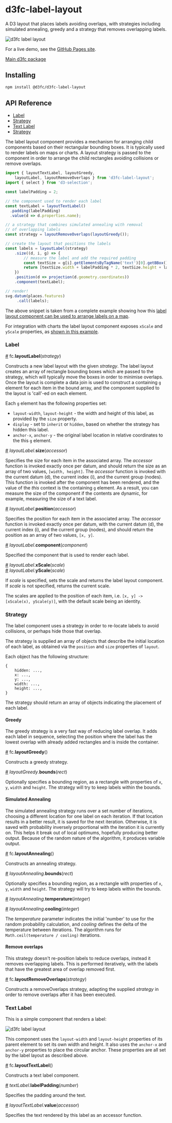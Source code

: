 # d3fc-label-layout

A D3 layout that places labels avoiding overlaps, with strategies including simulated annealing, greedy and a strategy that removes overlapping labels.

![d3fc label layout](d3fc-label-layout.png)

For a live demo, see the [GitHub Pages site](http://d3fc.github.io/d3fc-label-layout/).

[Main d3fc package](https://github.com/d3fc/d3fc)

## Installing

```bash
npm install @d3fc/d3fc-label-layout
```

## API Reference

* [Label](#label)
* [Strategy](#strategy)
* [Text Label](#text-label)
* [Strategy](#strategy)

The label layout component provides a mechanism for arranging child components based on their rectangular bounding boxes. It is typically used to render labels on maps or charts. A layout strategy is passed to the component in order to arrange the child rectangles avoiding collisions or remove overlaps.

```javascript
import { layoutTextLabel, layoutGreedy,
    layoutLabel, layoutRemoveOverlaps } from 'd3fc-label-layout';
import { select } from 'd3-selection';

const labelPadding = 2;

// the component used to render each label
const textLabel = layoutTextLabel()
  .padding(labelPadding)
  .value(d => d.properties.name);

// a strategy that combines simulated annealing with removal
// of overlapping labels
const strategy = layoutRemoveOverlaps(layoutGreedy());

// create the layout that positions the labels
const labels = layoutLabel(strategy)
    .size((d, i, g) => {
        // measure the label and add the required padding
        const textSize = g[i].getElementsByTagName('text')[0].getBBox();
        return [textSize.width + labelPadding * 2, textSize.height + labelPadding * 2];
    })
    .position(d => projection(d.geometry.coordinates))
    .component(textLabel);

// render!
svg.datum(places.features)
     .call(labels);
```

The above snippet is taken from a complete example showing how this [label layout component can be used to arrange labels on a map](http://bl.ocks.org/ColinEberhardt/389c76c6a544af9f0cab).

For integration with charts the label layout component exposes `xScale` and `yScale` properties, as [shown in this example](https://bl.ocks.org/ColinEberhardt/27508a7c0832d6e8132a9d1d8aaf231c/a49aac43f1bd770506dc3660aba149193f7def8b).

### Label

<a name="layoutLabel" href="#layoutLabel">#</a> fc.**layoutLabel**(*strategy*)

Constructs a new label layout with the given *strategy*. The label layout creates an array of rectangle bounding boxes which are passed to the strategy, which will typically move the boxes in order to minimise overlaps. Once the layout is complete a data join is used to construct a containing `g` element for each item in the bound array, and the component supplied to the layout is 'call'-ed on each element.

Each `g` element has the following properties set:

 - `layout-width`, `layout-height` - the width and height of this label, as provided by the `size` property.
 - `display` - set to `inherit` or `hidden`, based on whether the strategy has hidden this label.
 - `anchor-x`, `anchor-y` - the original label location in relative coordinates to the this `g` element.


<a name="layoutLabel_size" href="#layoutLabel_size">#</a> *layoutLabel*.**size**(*accessor*)

Specifies the size for each item in the associated array. The *accessor* function is invoked exactly once per datum, and should return the size as an array of two values, `[width, height]`. The *accessor* function is invoked with the current datum (d), the current index (i), and the current group (nodes). This function is invoked after the component has been rendered, and the value of the *this* context is the containing `g` element. As a result, you can measure the size of the component if the contents are dynamic, for example, measuring the size of a text label.

<a name="layoutLabel_position" href="#layoutLabel_position">#</a> *layoutLabel*.**position**(*accessor*)

Specifies the position for each item in the associated array. The *accessor* function is invoked exactly once per datum, with the current datum (d), the current index (i), and the current group (nodes), and should return the position as an array of two values, `[x, y]`.

<a name="layoutLabel_component" href="#layoutLabel_component">#</a> *layoutLabel*.**component**(*component*)

Specified the component that is used to render each label.

<a name="layoutLabel_xScale" href="#layoutLabel_xScale">#</a> *layoutLabel*.**xScale**(*scale*)  
<a name="layoutLabel_yScale" href="#layoutLabel_yScale">#</a> *layoutLabel*.**yScale**(*scale*)

If *scale* is specified, sets the scale and returns the label layout component. If *scale* is not specified, returns the current scale.

The scales are applied to the position of each item, i.e. `[x, y] -> [xScale(x), yScale(y)]`, with the default scale being an identity.

### Strategy

The label component uses a strategy in order to re-locate labels to avoid collisions, or perhaps hide those that overlap.

The strategy is supplied an array of objects that describe the initial location of each label, as obtained via the `position` and `size` properties of `layout`.

Each object has the following structure:

```
{
    hidden: ...,
    x: ...,
    y: ...,
    width: ...,
    height: ...,
}
```

The strategy should return an array of objects indicating the placement of each label.

#### Greedy

The greedy strategy is a very fast way of reducing label overlap. It adds each label in sequence, selecting the position where the label has the lowest overlap with already added rectangles and is inside the container.

<a name="layoutGreedy" href="#layoutGreedy">#</a> fc.**layoutGreedy**()

Constructs a greedy strategy.

<a name="layoutGreedy_bounds" href="#layoutGreedy_bounds">#</a> *layoutGreedy*.**bounds**(*rect*)

Optionally specifies a bounding region, as a rectangle with properties of `x`, `y`, `width` and `height`. The strategy will try to keep labels within the bounds.

#### Simulated Annealing

The simulated annealing strategy runs over a set number of iterations, choosing a different location for one label on each iteration. If that location results in a better result, it is saved for the next iteration. Otherwise, it is saved with probability inversely proportional with the iteration it is currently on. This helps it break out of local optimums, hopefully producing better output. Because of the random nature of the algorithm, it produces variable output.

<a name="layoutAnnealing" href="#layoutAnnealing">#</a> fc.**layoutAnnealing**()

Constructs an annealing strategy.

<a name="layoutAnnealing_bounds" href="#layoutAnnealing_bounds">#</a> *layoutAnnealing*.**bounds**(*rect*)

Optionally specifies a bounding region, as a rectangle with properties of `x`, `y`, `width` and `height`. The strategy will try to keep labels within the bounds.

<a name="layoutAnnealing_temperature" href="#layoutAnnealing_temperature">#</a> *layoutAnnealing*.**temperature**(*integer*)

<a name="layoutAnnealing_cooling" href="#layoutAnnealing_cooling">#</a> *layoutAnnealing*.**cooling**(*integer*)

The *temperature* parameter indicates the initial 'number' to use for the random probability calculation, and *cooling* defines the delta of the temperature between iterations. The algorithm runs for `Math.ceil(temperature / cooling)` iterations.

#### Remove overlaps

This strategy doesn't re-position labels to reduce overlaps, instead it removes overlapping labels. This is performed iteratively, with the labels that have the greatest area of overlap removed first.

<a name="layoutRemoveOverlaps" href="#layoutRemoveOverlaps">#</a> fc.**layoutRemoveOverlaps**(*strategy*)

Constructs a removeOverlaps strategy, adapting the supplied *strategy* in order to remove overlaps after it has been executed.

### Text Label

This is a simple component that renders a label:

![d3fc label layout](textLabel.png)

This component uses the `layout-width` and `layout-height` properties of its parent element to set its own width and height. It also uses the `anchor-x` and `anchor-y` properties to place the circular anchor. These properties are all set by the label layout as described above.

<a name="layoutTextLabel" href="#layoutTextLabel">#</a> fc.**layoutTextLabel**()

Constructs a text label component.

<a name="textLabel_labelPadding" href="#textLabel_labelPadding">#</a> *textLabel*.**labelPadding**(*number*)

Specifies the padding around the text.

<a name="layoutTextLabel_value" href="#layoutTextLabel_value">#</a> *layoutTextLabel*.**value**(*accessor*)

Specifies the text rendered by this label as an accessor function.
